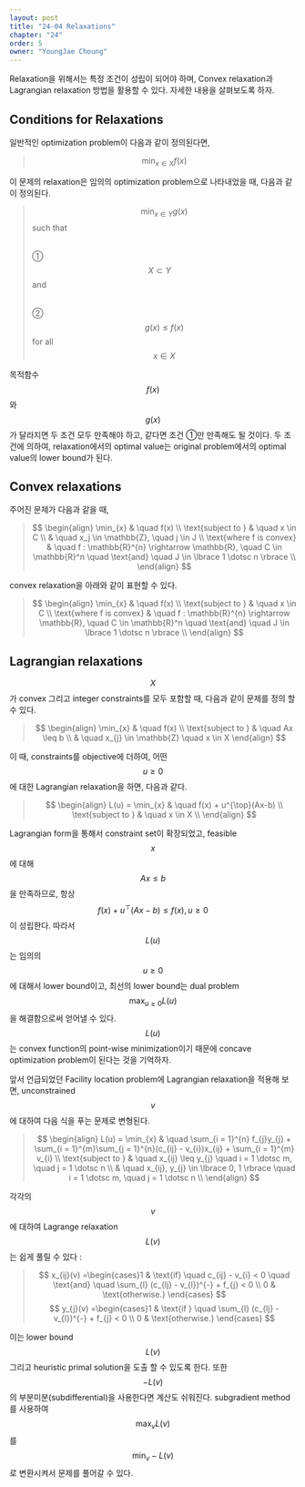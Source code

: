 ```yaml
---
layout: post
title: "24-04 Relaxations"
chapter: "24"
order: 5
owner: "YoungJae Choung"
---
```


Relaxation을 위해서는 특정 조건이 성립이 되어야 하며, Convex relaxation과 Lagrangian relaxation 방법을 활용할 수 있다. 자세한 내용을 살펴보도록 하자.

## Conditions for Relaxations
일반적인 optimization problem이 다음과 같이 정의된다면,
> $$\min_{x \in X} f(x)$$

이 문제의 relaxation은 임의의 optimization problem으로 나타내었을 때, 다음과 같이 정의된다.
> $$\min_{x \in Y} g(x)$$
> such that
> $$ \quad $$ ① $$ X \subset Y \quad$$ and 
> $$ \quad $$ ② $$ g(x) \leq f(x)$$ for all $$x \in X $$ 

목적함수 $$f(x)$$ 와 $$g(x)$$가 달라지면 두 조건 모두 만족해야 하고, 같다면 조건 ①만 만족해도 될 것이다.
두 조건에 의하여, relaxation에서의 optimal value는 original problem에서의 optimal value의 lower bound가 된다.

## Convex relaxations
주어진 문제가 다음과 같을 때,
> $$
> \begin{align}
> \min_{x} & \quad f(x) \\
> \text{subject to } & \quad x \in C \\
> & \quad x_j \in \mathbb{Z}, \quad j \in J \\
> \text{where f is convex} & \quad f : \mathbb{R}^{n} \rightarrow \mathbb{R}, \quad C \in \mathbb{R}^n 
\quad \text{and} \quad J \in \lbrace 1 \dotsc n \rbrace \\
> \end{align}
> $$

convex relaxation을 아래와 같이 표현할 수 있다.
> $$
> \begin{align}
> \min_{x} & \quad f(x) \\
> \text{subject to } & \quad x \in C \\
> \text{where f is convex} & \quad f : \mathbb{R}^{n} \rightarrow \mathbb{R}, \quad C \in \mathbb{R}^n 
\quad \text{and} \quad J \in \lbrace 1 \dotsc n \rbrace \\
> \end{align}
> $$


## Lagrangian relaxations
$$X$$가 convex 그리고 integer constraints를 모두 포함할 때, 다음과 같이 문제를 정의 할 수 있다. 

> $$
> \begin{align}
> \min_{x} & \quad f(x) \\
> \text{subject to } & \quad Ax \leq b \\
> & \quad x_{j} \in \mathbb{Z} \quad x \in X 
> \end{align}
> $$

이 때, constraints를 objective에 더하여, 어떤 $$u \geq 0$$에 대한 Lagrangian relaxation을 하면, 다음과 같다.

> $$
> \begin{align}
> L(u) = \min_{x} & \quad f(x) + u^{\top}(Ax-b) \\
> \text{subject to } & \quad x \in X \\
> \end{align}
> $$

Lagrangian form을 통해서 constraint set이 확장되었고, feasible $$x$$에 대해 $$Ax \leq b$$을 만족하므로, 항상 $$f(x) + u^{\top}(Ax - b) \leq f(x), u \geq 0$$이 성립한다. 따라서 $$L(u)$$는 임의의 $$u \geq 0$$에 대해서 lower bound이고, 최선의 lower bound는 dual problem $$\max_{u \geq 0} L(u)$$을 해결함으로써 얻어낼 수 있다. $$L(u)$$는 convex function의 point-wise minimization이기 때문에 concave optimization problem이 된다는 것을 기억하자.

앞서 언급되었던 Facility location problem에 Lagrangian relaxation을 적용해 보면, unconstrained $$v$$에 대하여 다음 식을 푸는 문제로 변형된다.

> $$
> \begin{align}
> L(u) = \min_{x} & \quad \sum_{i = 1}^{n} f_{j}y_{j} + \sum_{i = 1}^{m}\sum_{j = 1}^{n}(c_{ij} - v_{i})x_{ij} + \sum_{i = 1}^{m} v_{i} \\
> \text{subject to } & \quad x_{ij} \leq y_{j} \quad i = 1 \dotsc m, \quad j = 1 \dotsc n \\
> & \quad x_{ij}, y_{j} \in \lbrace 0, 1 \rbrace \quad  i = 1 \dotsc m, \quad j = 1 \dotsc n \\
> \end{align}
> $$

각각의 $$v$$에 대하여 Lagrange relaxation $$L(v)$$는 쉽게 풀릴 수 있다 :
> $$ x_{ij}(v) =\begin{cases}1 & \text{if} \quad c_{ij} - v_{i} < 0 \quad \text{and}  \quad \sum_{l} (c_{lj} - v_{l})^{-} + f_{j} < 0 \\
> 0 & \text{otherwise.} \end{cases} $$
> $$ y_{j}(v) =\begin{cases}1 & \text{if } \quad \sum_{l} (c_{lj} - v_{l})^{-} + f_{j} < 0 \\
> 0 & \text{otherwise.} \end{cases} $$

이는 lower bound $$L(v)$$ 그리고 heuristic primal solution을 도출 할 수 있도록 한다. 또한 $$-L(v)$$의 부분미분(subdifferential)을 사용한다면 계산도 쉬워진다. subgradient method를 사용하여 $$\max_{v} L(v)$$를 $$\min_{v} -L(v)$$ 로 변환시켜서 문제를 풀어갈 수 있다.